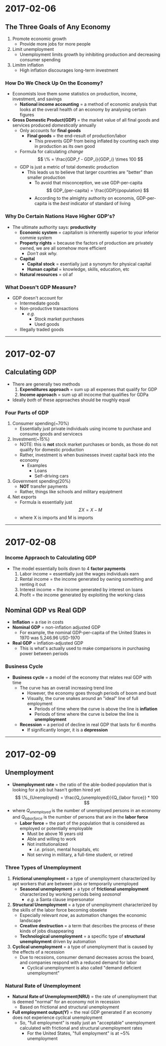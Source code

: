 # 2017-02-06

## The Three Goals of Any Economy
1. Promote economic growth
    * Provide more jobs for more people
2. Limit unemployment
    * Unemployment limits growth by inhibiting production and decreasing consumer spending
3. Limitm inflation
    * High inflation discourages long-term investment

### How Do We Check Up On the Economy?
- Economists love them some statistics on production, income, investment, and savings
    * **National income accounting** = a method of economic analysis that looks at the overall health of an economy by analysing certain figures
- **Gross Domestic Product(GDP)** = the market value of all final goods and services produced *domestically* annually
    * Only accounts for **final goods**
        + **Final goods** = the end-result of production/labor
            - This prevents GDP from being inflated by counting each step in production as its own good
    * Formula for calculating *change*
$$ \% = \frac{GDP_f - GDP_i}{GDP_i} \times 100 $$
    * GDP is just a metric of total domestic production
        + This leads us to believe that larger countries are "better" than smaller production
            - To avoid that misconception, we use GDP-per-capita
$$ GDP_{per-capita} = \frac{GDP}{population} $$
            - According to the almighty authority on economis, GDP-per-capita is the *best* indicator of standard of living

### Why Do Certain Nations Have Higher GDP's?
- The ultimate authority says: **productivity**
    * **Economic system** = capitalism is inherently superior to your inferior commie system
    * **Property rights** = because the factors of production are privately owned, we are all somehow more efficient
        + *Don't ask why.*
    * **Capital**
        + **Capital stock** = esentially just a synonym for physical capital
        + **Human capital** = knowledge, skills, education, etc
    * **Natural resources** = oil af

### What **Doesn't** GDP Measure?
- GDP doesn't account for
    * Intermediate goods
    * Non-productive transactions
        + *e.g.*
            - Stock market purchases
            - Used goods
    * Illegally traded goods

---

# 2017-02-07

## Calculating GDP
- There are generally two methods
    1. **Expenditures approach** = sum up all expenses that qualify for GDP
    2. **Income approach** = sum up all incocme that qualifies for GDPa
- Ideally *both* of these approaches should be roughly equal

### Four Parts of GDP
1. Consumer spending(~70%)
    * Essentially just private individuals using income to purchase and consume goods and servicecs
2. Investment(~15%)
    * NOTE: this is **not** stock market purchases or bonds, as those do not qualify for domestic production
    * Rather, investment is when businesses invest capital back into the economy
        + Examples
            - Loans
            - Self-driving cars
3. Government spending(20%)
    * **NOT** transfer payments
    * Rather, things like schools and military equiptment
4. Net exports
    * Formula is essentially just
$$ \Sigma X = X - M $$
    * where X is imports and M is imports

---

# 2017-02-08

### Income Appraoch to Calculating GDP
- The model essentially boils down to 4 **factor payments**
    1. Labor income = essentially just the wages individuals earn
    2. Rental income = the income generated by owning something and renting it out
    3. Interest income = the income generated by interest on loans
    4. Profit = the income generated by exploiting the working class

## Nominal GDP vs Real GDP
- **Inflation** = a rise in costs
- **Nominal GDP** = non-inflation adjusted GDP
    * For example, the nominal GDP-per-capita of the United States in 1970 was 5,246.96 USD-1970
- **Real GDP** = inflation-adjusted GDP
    * This is what's actually used to make comparisons in purchasing power between periods

### Business Cycle
- **Business cycle** = a model of the economy that relates real GDP with time
    * The curve has an overall increasing trend line
        + However, the economy goes through periods of boom and bust
        + Visually, the curve snakes around an "ideal" line of full employment
            - Periods of time where the curve is above the line is **inflation**
            - Periods of time where the curve is below the line is **unemployment**
    * **Recession** = a period of decline in real GDP that lasts for 6 months
        + If significantly longer, it is a **depression**

---

# 2017-02-09

## Unemployment
- **Unemployment rate** = the ratio of the able-bodied population that is looking for a job but hasn't gotten hired yet
$$ \%_{Unemployed} = \frac{Q_{unemployed}}{Q_{labor force}} * 100 $$
- where $Q_{unemployed}$ is the number of unemployed persons in an economy and $Q_{labor force}$ is the number of persons that are in the **labor force**
    * **Labor force** = the part of the population that is considered as employed or potentially employable
        + Must be above 16 years old
        + Able and willing to work
        + Not institutionalized
            - *i.e.* prison, mental hospitals, etc
        + Not serving in military, a full-time student, or retired


### Three Types of Unemployment
1. **Frictional unemployment** = a type of unemployment characterized by apt workers that are between jobs or temporarily unemployed
    * **Seasonal unemployment** = a type of **frictional unemployment** characterized by working periods being *seasonal*
        + *e.g.* a Santa clause impersonator
2. **Structural Unemployment** = a type of unemployment characterized by the skills of the labor force becoming obselete
    * Especially relevant *now*, as automation changes the economic landscape
    * **Creative destruction** = a term that describes the process of these kinds of jobs disappearing
    * **Technological unemployment** = a specific type of **structural unemployment** driven by automation
3. **Cyclical unemployment** = a type of unemployment that is caused by the effects of a recession
    * Due to recssions, consumer demand decreases across the board, and companies respond with a reduced demand for labor
        + Cyclical unemployment is also called "demand deficient unemployment"

### Natural Rate of Unemployment
- **Natural Rate of Unemployment(NRU)** = the rate of unemployment that is deemed "normal" for an economy not in recession
    * Based on frictional and structural unemployment
- **Full employment output(Y)** = the real GDP generated if an economy does not experience cyclical unemployment
    * So, "full employment" is really just an "acceptable" unemployment calculated with frictional and structural unemployment rates
        + For the United States, "full employment" is at ~5% unemployment

